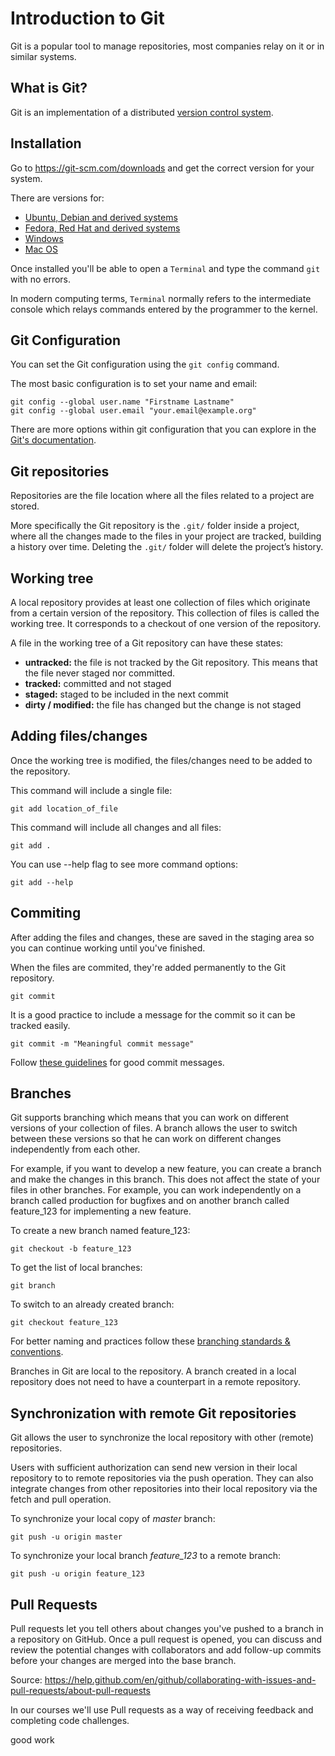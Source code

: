 # Introduction to Git

Git is a popular tool to manage repositories, most companies relay on it or in similar systems.

## What is Git?

Git is an implementation of a distributed [version control system](../1-version-control-systems).

## Installation

Go to https://git-scm.com/downloads and get the correct version for your system.

There are versions for:

* [Ubuntu, Debian and derived systems](https://git-scm.com/download/linux)
* [Fedora, Red Hat and derived systems](https://git-scm.com/download/linux)
* [Windows](https://git-scm.com/download/win)
* [Mac OS](https://git-scm.com/download/mac)

Once installed you'll be able to open a `Terminal` and type the command ```git``` with no errors.

In modern computing terms, `Terminal` normally refers to the intermediate console which relays commands entered by the programmer to the kernel.

## Git Configuration

You can set the Git configuration using the ```git config``` command.

The most basic configuration is to set your name and email:

```
git config --global user.name "Firstname Lastname"
git config --global user.email "your.email@example.org"
```

There are more options within git configuration that you can explore in the [Git's documentation](https://git-scm.com/docs/git-config).


## Git repositories

Repositories are the file location where all the files related to a project are stored.

More specifically the Git repository is the `.git/` folder inside a project, where all the changes made to the files in your project are tracked, building a history over time. Deleting the `.git/` folder will delete the project’s history.

## Working tree

A local repository provides at least one collection of files which originate from a certain version of the repository. This collection of files is called the working tree. It corresponds to a checkout of one version of the repository.

A file in the working tree of a Git repository can have these states:

* __untracked:__ the file is not tracked by the Git repository. This means that the file never staged nor committed.
* __tracked:__ committed and not staged
* __staged:__ staged to be included in the next commit
* __dirty / modified:__ the file has changed but the change is not staged

## Adding files/changes

Once the working tree is modified, the files/changes need to be added to the repository.

This command will include a single file:

```
git add location_of_file
```

This command will include all changes and all files:

```
git add .
```

You can use --help flag to see more command options:

```
git add --help
```

## Commiting

After adding the files and changes, these are saved in the staging area so you can continue working until you've finished.

When the files are commited, they're added permanently to the Git repository.

```
git commit
```

It is a good practice to include a message for the commit so it can be tracked easily.

```
git commit -m "Meaningful commit message"
```

Follow [these guidelines](https://gist.github.com/robertpainsi/b632364184e70900af4ab688decf6f53) for good commit messages.

## Branches

Git supports branching which means that you can work on different versions of your collection of files. A branch allows the user to switch between these versions so that he can work on different changes independently from each other.

For example, if you want to develop a new feature, you can create a branch and make the changes in this branch. This does not affect the state of your files in other branches. For example, you can work independently on a branch called production for bugfixes and on another branch called feature_123 for implementing a new feature.

To create a new branch named feature_123:

```
git checkout -b feature_123
```

To get the list of local branches:

```
git branch
```

To switch to an already created branch:

```
git checkout feature_123
```

For better naming and practices follow these [branching standards & conventions](https://gist.github.com/digitaljhelms/4287848).

Branches in Git are local to the repository. A branch created in a local repository does not need to have a counterpart in a remote repository.

## Synchronization with remote Git repositories

Git allows the user to synchronize the local repository with other (remote) repositories.

Users with sufficient authorization can send new version in their local repository to to remote repositories via the push operation. They can also integrate changes from other repositories into their local repository via the fetch and pull operation.

To synchronize your local copy of _master_ branch:

```
git push -u origin master
```

To synchronize your local branch _feature_123_ to a remote branch:

```
git push -u origin feature_123
```

## Pull Requests

Pull requests let you tell others about changes you've pushed to a branch in a repository on GitHub. Once a pull request is opened, you can discuss and review the potential changes with collaborators and add follow-up commits before your changes are merged into the base branch.

Source: https://help.github.com/en/github/collaborating-with-issues-and-pull-requests/about-pull-requests

In our courses we'll use Pull requests as a way of receiving feedback and completing code challenges.


good work